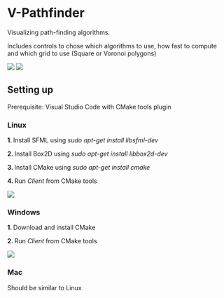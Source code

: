# V-Pathfinder
Visualizing path-finding algorithms.

Includes controls to chose which algorithms to use, how fast to compute and which grid to use (Square or Voronoi polygons)

<img src="https://github.com/viesa/V-Pathfinder/blob/master/preview1_squareGrid.png">
<img src="https://github.com/viesa/V-Pathfinder/blob/master/preview2_voronoiGrid.png">

## Setting up
Prerequisite: Visual Studio Code with CMake tools plugin

### Linux
<b> 1. </b> Install SFML using <i>sudo apt-get install libsfml-dev</i>

<b> 2. </b> Install Box2D using <i>sudo apt-get install libbox2d-dev</i>

<b> 3. </b> Install CMake using <i>sudo apt-get install cmake</i>

<b> 4. </b> Run <i>Client</i> from CMake tools

<img src="https://github.com/viesa/V-Algorithms/blob/master/startCMakeProject.png">

### Windows
<b> 1. </b> Download and install CMake

<b> 2. </b> Run <i>Client</i> from CMake tools

<img src="https://github.com/viesa/V-Algorithms/blob/master/startCMakeProject.png">

### Mac
Should be similar to Linux
